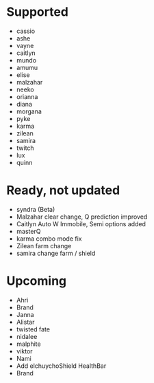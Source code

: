 # Supported
- cassio
- ashe
- vayne
- caitlyn
- mundo
- amumu
- elise
- malzahar
- neeko
- orianna
- diana
- morgana
- pyke
- karma
- zilean
- samira
- twitch
- lux
- quinn
# Ready, not updated
- syndra (Beta)
- Malzahar clear change, Q prediction improved
- Caitlyn Auto W Immobile, Semi options added
- masterQ
- karma combo mode fix
- Zilean farm change
- samira change farm / shield
# Upcoming
- Ahri
- Brand
- Janna
- Alistar 
- twisted fate
- nidalee
- malphite
- viktor
- Nami
- Add elchuychoShield HealthBar
- Brand
